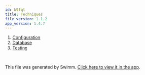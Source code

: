```yaml
---
id: b9fqt
title: Techniques
file_version: 1.1.2
app_version: 1.4.7
---
```


<!-- Steps - Do not remove this comment -->
1. [Configuration](configuration.o5neq.sw.md)
2. [Database](database.pjsn8.sw.md)
3. [Testing](testing.y52re.sw.md)


<br/>

This file was generated by Swimm. [Click here to view it in the app](/repos/Z2l0aHViJTNBJTNBaW52ZW50aW8lM0ElM0F2dmVsYw==/playlists/b9fqt).
